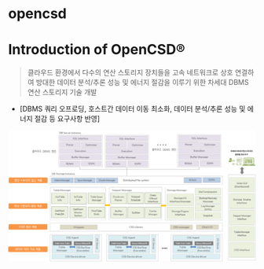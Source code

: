 # opencsd


# Introduction of OpenCSD&reg;

> 클라우드 환경에서 다수의 연산 스토리지 장치들을 고속 네트워크로 상호 연결하여 방대한 데이터 분석/추론 성능 및 에너지 절감을 이루기 위한 차세대 DBMS 연산 스토리지 기술 개발 

- [DBMS 쿼리 오프로딩, 호스트간 데이터 이동 최소화, 데이터 분석/추론 성능 및 에너지 절감 등 요구사항  반영]
 


![Architecture of the opencsd](/images/opencsd_main_architecture.png)